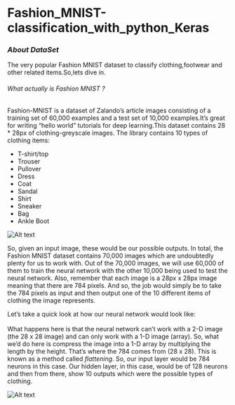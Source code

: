 # Fashion_MNIST-classification_with_python_Keras

### *About DataSet*
The very popular Fashion MNIST dataset to classify clothing,footwear and other related items.So,lets dive in.<br>
###### What actually is Fashion MNIST ? <br>
Fashion-MNIST is a dataset of Zalando’s article images consisting of a training set of 60,000 examples and a test set of 10,000 examples.It’s great for writing “hello world” tutorials for deep learning.This dataset contains 28 * 28px of clothing-greyscale images. The library contains 10 types of clothing items:

<ul>
<li>T-shirt/top</li>
<li>Trouser</li>
<li>Pullover</li>
<li>Dress</li>
<li>Coat</li>
<li>Sandal</li>
<li>Shirt</li>
<li>Sneaker</li>
<li>Bag</li>
<li>Ankle Boot</li>
</ul>

![Alt text](https://miro.medium.com/max/1100/1*ymrqRtMnRIy4IM4IexLr9g.webp "")

So, given an input image, these would be our possible outputs. In total, the Fashion MNIST dataset contains 70,000 images which are undoubtedly plenty for us to work with. Out of the 70,000 images, we will use 60,000 of them to train the neural network with the other 10,000 being used to test the neural network. Also, remember that each image is a 28px x 28px image meaning that there are 784 pixels. And so, the job would simply be to take the 784 pixels as input and then output one of the 10 different items of clothing the image represents.<br>

Let’s take a quick look at how our neural network would look like:<br>
<br>
What happens here is that the neural network can’t work with a 2-D image (the 28 x 28 image) and can only work with a 1-D image (array). So, what we’d do here is compress the image into a 1-D array by multiplying the length by the height. That’s where the 784 comes from (28 x 28). This is known as a method called *flattening*. So, our input layer would be 784 neurons in this case. Our hidden layer, in this case, would be of 128 neurons and then from there, show 10 outputs which were the possible types of clothing.

![Alt text](https://miro.medium.com/max/1400/1*S6t_smvyXvXnDAO7UkL4MA.webp "")



